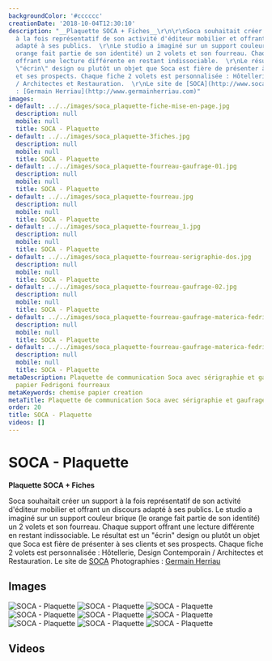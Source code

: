 ```yaml
---
backgroundColor: '#cccccc'
creationDate: '2018-10-04T12:30:10'
description: "__Plaquette SOCA + Fiches__\r\n\r\nSoca souhaitait créer un support
  à la fois représentatif de son activité d'éditeur mobilier et offrant un discours
  adapté à ses publics.  \r\nLe studio a imaginé sur un support couleur brique (le
  orange fait partie de son identité) un 2 volets et son fourreau. Chaque support
  offrant une lecture différente en restant indissociable.  \r\nLe résultat est un
  \"écrin\" design ou plutôt un objet que Soca est fière de présenter à ses clients
  et ses prospects. Chaque fiche 2 volets est personnalisée : Hôtellerie, Design Contemporain
  / Architectes et Restauration.  \r\nLe site de [SOCA](http://www.soca.fr)  \r\nPhotographies
  : [Germain Herriau](http://www.germainherriau.com)"
images:
- default: ../../images/soca_plaquette-fiche-mise-en-page.jpg
  description: null
  mobile: null
  title: SOCA - Plaquette
- default: ../../images/soca_plaquette-3fiches.jpg
  description: null
  mobile: null
  title: SOCA - Plaquette
- default: ../../images/soca_plaquette-fourreau-gaufrage-01.jpg
  description: null
  mobile: null
  title: SOCA - Plaquette
- default: ../../images/soca_plaquette-fourreau.jpg
  description: null
  mobile: null
  title: SOCA - Plaquette
- default: ../../images/soca_plaquette-fourreau_1.jpg
  description: null
  mobile: null
  title: SOCA - Plaquette
- default: ../../images/soca_plaquette-fourreau-serigraphie-dos.jpg
  description: null
  mobile: null
  title: SOCA - Plaquette
- default: ../../images/soca_plaquette-fourreau-gaufrage-02.jpg
  description: null
  mobile: null
  title: SOCA - Plaquette
- default: ../../images/soca_plaquette-fourreau-gaufrage-materica-fedrigoni_decoupe2.jpg
  description: null
  mobile: null
  title: SOCA - Plaquette
- default: ../../images/soca_plaquette-fourreau-gaufrage-materica-fedrigoni_decoupe1.jpg
  description: null
  mobile: null
  title: SOCA - Plaquette
metaDescription: Plaquette de communication Soca avec sérigraphie et gaufrage sur
  papier Fedrigoni fourreaux
metaKeywords: chemise papier creation
metaTitle: Plaquette de communication Soca avec sérigraphie et gaufrage
order: 20
title: SOCA - Plaquette
videos: []
---
```


# SOCA - Plaquette

__Plaquette SOCA + Fiches__

Soca souhaitait créer un support à la fois représentatif de son activité d'éditeur mobilier et offrant un discours adapté à ses publics.
Le studio a imaginé sur un support couleur brique (le orange fait partie de son identité) un 2 volets et son fourreau. Chaque support offrant une lecture différente en restant indissociable.
Le résultat est un "écrin" design ou plutôt un objet que Soca est fière de présenter à ses clients et ses prospects. Chaque fiche 2 volets est personnalisée : Hôtellerie, Design Contemporain / Architectes et Restauration.
Le site de [SOCA](http://www.soca.fr)
Photographies : [Germain Herriau](http://www.germainherriau.com)

## Images

![SOCA - Plaquette](../../images/soca_plaquette-fiche-mise-en-page.jpg)
![SOCA - Plaquette](../../images/soca_plaquette-3fiches.jpg)
![SOCA - Plaquette](../../images/soca_plaquette-fourreau-gaufrage-01.jpg)
![SOCA - Plaquette](../../images/soca_plaquette-fourreau.jpg)
![SOCA - Plaquette](../../images/soca_plaquette-fourreau_1.jpg)
![SOCA - Plaquette](../../images/soca_plaquette-fourreau-serigraphie-dos.jpg)
![SOCA - Plaquette](../../images/soca_plaquette-fourreau-gaufrage-02.jpg)
![SOCA - Plaquette](../../images/soca_plaquette-fourreau-gaufrage-materica-fedrigoni_decoupe2.jpg)
![SOCA - Plaquette](../../images/soca_plaquette-fourreau-gaufrage-materica-fedrigoni_decoupe1.jpg)

## Videos
